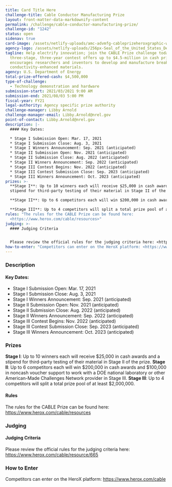 ```yaml
---
title: Card Title Here
challenge-title: Cable Conductor Manufacturing Prize
layout: front-matter-data-markdownify-content
permalink: /challenge/cable-conductor-manufacturing-prize/
challenge-id: "1242"
status: open
sidenav: true
card-image: /assets/netlify-uploads/amc-advmfg-cableprizeheroxgraphic-withtext-fy21-jfrenzl.jpg
agency-logo: /assets/netlify-uploads/256px-Seal_of_the_United_States_Department_of_Energy.png
tagline: Help electrify innovation; join the CABLE Prize challenge today! The
  three-stage, three-year contest offers up to $4.5-million in cash prizes, and
  encourages researchers and inventors to develop and manufacture breakthrough
  conductivity-enhanced materials.
agency: U.S. Department of Energy
total-prize-offered-cash: $4,500,000
type-of-challenge:
  - Technology demonstration and hardware
submission-start: 2021/03/2021 9:00 AM
submission-end: 2021/08/03 5:00 PM
fiscal-year: FY21
legal-authority: Agency specific prize authority
challenge-manager: Libby Arnold
challenge-manager-email: Libby.Arnold@nrel.gov
point-of-contact: Libby.Arnold@nrel.gov
description: |-
  #### Key Dates:

  * Stage I Submission Open: Mar. 17, 2021 
  * Stage I Submission Close: Aug. 3, 2021 
  * Stage I Winners Announcement: Sep. 2021 (anticipated)
  * Stage II Submission Open: Nov. 2021 (anticipated)
  * Stage II Submission Close: Aug. 2022 (anticipated)
  * Stage II Winners Announcement: Sep. 2022 (anticipated)
  * Stage III Contest Begins: Nov. 2022 (anticipated)
  * Stage III Contest Submission Close: Sep. 2023 (anticipated)
  * Stage III Winners Announcement: Oct. 2023 (anticipated)
prizes: >-
  **Stage I**: Up to 10 winners each will receive $25,000 in cash awards and a
  stipend for third-party testing of their material in Stage II of the prize.

  **Stage II**: Up to 6 competitors each will win $200,000 in cash awards and $100,000 in noncash voucher support to work with a DOE national laboratory or other American-Made Challenges Network provider in Stage III.

  **Stage III**: Up to 4 competitors will split a total prize pool of at least $2,000,000.
rules: "The rules for the CABLE Prize can be found here:
  <https://www.herox.com/cable/resources>"
judging: >-
  #### Judging Criteria


  Please review the official rules for the judging criteria here: <https://www.herox.com/cable/resource/665>
how-to-enter: "Competitors can enter on the HeroX platform: <https://www.herox.com/cable>"
---
```

### Description

#### Key Dates:

* Stage I Submission Open: Mar. 17, 2021 
* Stage I Submission Close: Aug. 3, 2021 
* Stage I Winners Announcement: Sep. 2021 (anticipated)
* Stage II Submission Open: Nov. 2021 (anticipated)
* Stage II Submission Close: Aug. 2022 (anticipated)
* Stage II Winners Announcement: Sep. 2022 (anticipated)
* Stage III Contest Begins: Nov. 2022 (anticipated)
* Stage III Contest Submission Close: Sep. 2023 (anticipated)
* Stage III Winners Announcement: Oct. 2023 (anticipated)

### Prizes

**Stage I**: Up to 10 winners each will receive $25,000 in cash awards and a stipend for third-party testing of their material in Stage II of the prize.
**Stage II**: Up to 6 competitors each will win $200,000 in cash awards and $100,000 in noncash voucher support to work with a DOE national laboratory or other American-Made Challenges Network provider in Stage III.
**Stage III**: Up to 4 competitors will split a total prize pool of at least $2,000,000.

#### Rules

The rules for the CABLE Prize can be found here: <https://www.herox.com/cable/resources>

### Judging

#### Judging Criteria

Please review the official rules for the judging criteria here: <https://www.herox.com/cable/resource/665>

### How to Enter

Competitors can enter on the HeroX platform: <https://www.herox.com/cable>